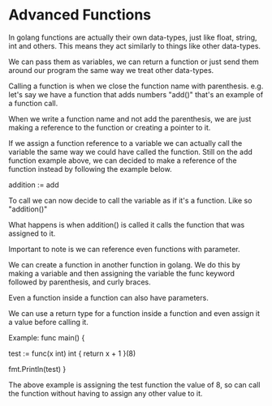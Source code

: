 # Advanced Functions

In golang functions are actually their own data-types, just like float, string, int and others. This means they act similarly to things like other data-types.

We can pass them as variables, we can return a function or just send them around our program the same way we treat other data-types.

Calling a function is when we close the function name with parenthesis. e.g. let's say we have a function that adds numbers "add()" that's an example of a function call.

When we write a function name and not add the parenthesis, we are just making a reference to the function or creating a pointer to it.

If we assign a function reference to a variable we can actually call the variable the same way we could have called the function.
Still on the add function example above, we can decided to make a reference of the function instead by following the example below.

addition := add

To call we can now decide to call the variable as if it's a function. Like so "addition()"

What happens is when addition() is called it calls the function that was assigned to it.

Important to note is we can reference even functions with parameter.

We can create a function in another function in golang. We do this by making a variable and then assigning the variable the func keyword followed by parenthesis, and curly braces.

Even a function inside a function can also have parameters.

We can use a return type for a function inside a function and even assign it a value before calling it.

Example:
func main() {

 test := func(x int) int  {
  return x + 1
 }(8)

 fmt.Println(test)
}

The above example is assigning the test function the value of 8, so can call the function without having to assign any other value to it.
